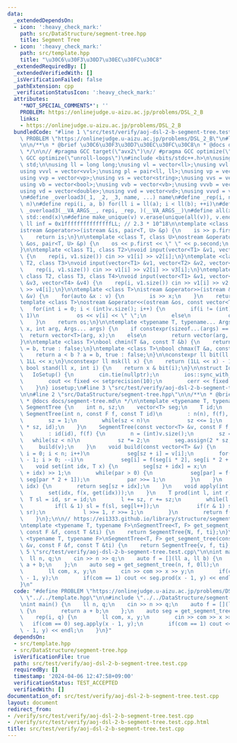 ```yaml
---
data:
  _extendedDependsOn:
  - icon: ':heavy_check_mark:'
    path: src/DataStructure/segment-tree.hpp
    title: Segment Tree
  - icon: ':heavy_check_mark:'
    path: src/template.hpp
    title: "\u30C6\u30F3\u30D7\u30EC\u30FC\u30C8"
  _extendedRequiredBy: []
  _extendedVerifiedWith: []
  _isVerificationFailed: false
  _pathExtension: cpp
  _verificationStatusIcon: ':heavy_check_mark:'
  attributes:
    '*NOT_SPECIAL_COMMENTS*': ''
    PROBLEM: https://onlinejudge.u-aizu.ac.jp/problems/DSL_2_B
    links:
    - https://onlinejudge.u-aizu.ac.jp/problems/DSL_2_B
  bundledCode: "#line 1 \"src/test/verify/aoj-dsl-2-b-segment-tree.test.cpp\"\n#define\
    \ PROBLEM \"https://onlinejudge.u-aizu.ac.jp/problems/DSL_2_B\"\n#line 2 \"src/template.hpp\"\
    \n\n/**\n * @brief \u30C6\u30F3\u30D7\u30EC\u30FC\u30C8\n * @docs docs/template.md\n\
    \ */\n\n// #pragma GCC target(\"avx2\")\n// #pragma GCC optimize(\"O3\")\n// #pragma\
    \ GCC optimize(\"unroll-loops\")\n#include <bits/stdc++.h>\n\nusing namespace\
    \ std;\n\nusing ll = long long;\nusing vl = vector<ll>;\nusing vvl = vector<vl>;\n\
    using vvvl = vector<vvl>;\nusing pl = pair<ll, ll>;\nusing vp = vector<pl>;\n\
    using vvp = vector<vp>;\nusing vs = vector<string>;\nusing vvs = vector<vs>;\n\
    using vb = vector<bool>;\nusing vvb = vector<vb>;\nusing vvvb = vector<vvb>;\n\
    using vd = vector<double>;\nusing vvd = vector<vd>;\nusing vvvd = vector<vvd>;\n\
    \n#define _overload3(_1, _2, _3, name, ...) name\n#define _rep(i, n) repi(i, 0,\
    \ n)\n#define repi(i, a, b) for(ll i = ll(a); i < ll(b); ++i)\n#define rep(...)\
    \ _overload3(__VA_ARGS__, repi, _rep, )(__VA_ARGS__)\n#define all(x) std::begin(x),\
    \ std::end(x)\n#define make_unique(v) v.erase(unique(all(v)), v.end());\n\nconstexpr\
    \ ll inf = 0x1fffffffffffffffLL; // 2.3 * 10^18\n\ntemplate <class T, class U>\n\
    istream &operator>>(istream &is, pair<T, U> &p) {\n    is >> p.first >> p.second;\n\
    \    return is;\n}\n\ntemplate <class T, class U>\nostream &operator<<(ostream\
    \ &os, pair<T, U> &p) {\n    os << p.first << \" \" << p.second;\n    return os;\n\
    }\n\ntemplate <class T1, class T2>\nvoid input(vector<T1> &v1, vector<T2> &v2)\
    \ {\n    rep(i, v1.size()) cin >> v1[i] >> v2[i];\n}\ntemplate <class T1, class\
    \ T2, class T3>\nvoid input(vector<T1> &v1, vector<T2> &v2, vector<T3> &v3) {\n\
    \    rep(i, v1.size()) cin >> v1[i] >> v2[i] >> v3[i];\n}\ntemplate <class T1,\
    \ class T2, class T3, class T4>\nvoid input(vector<T1> &v1, vector<T2> &v2, vector<T3>\
    \ &v3, vector<T4> &v4) {\n    rep(i, v1.size()) cin >> v1[i] >> v2[i] >> v3[i]\
    \ >> v4[i];\n}\n\ntemplate <class T>\nistream &operator>>(istream &is, vector<T>\
    \ &v) {\n    for(auto &x : v) {\n        is >> x;\n    }\n    return is;\n}\n\n\
    template <class T>\nostream &operator<<(ostream &os, const vector<T> &v) {\n \
    \   for(int i = 0; i < (int)v.size(); i++) {\n        if(i != (int)v.size() -\
    \ 1)\n            os << v[i] << \" \";\n        else\n            os << v[i];\n\
    \    }\n    return os;\n}\n\ntemplate <typename T, typename... Args>\nauto vec(T\
    \ x, int arg, Args... args) {\n    if constexpr(sizeof...(args) == 0)\n      \
    \  return vector<T>(arg, x);\n    else\n        return vector(arg, vec<T>(x, args...));\n\
    }\n\ntemplate <class T>\nbool chmin(T &a, const T &b) {\n    return a > b ? a\
    \ = b, true : false;\n}\ntemplate <class T>\nbool chmax(T &a, const T &b) {\n\
    \    return a < b ? a = b, true : false;\n}\n\nconstexpr ll bit(ll x) {\n    return\
    \ 1LL << x;\n}\nconstexpr ll msk(ll x) {\n    return (1LL << x) - 1;\n}\nconstexpr\
    \ bool stand(ll x, int i) {\n    return x & bit(i);\n}\n\nstruct IoSetup {\n \
    \   IoSetup() {\n        cin.tie(nullptr);\n        ios::sync_with_stdio(false);\n\
    \        cout << fixed << setprecision(10);\n        cerr << fixed << setprecision(10);\n\
    \    }\n} iosetup;\n#line 3 \"src/test/verify/aoj-dsl-2-b-segment-tree.test.cpp\"\
    \n\n#line 2 \"src/DataStructure/segment-tree.hpp\"\n\n/**\n * @brief Segment Tree\n\
    \ * @docs docs/segment-tree.md\n */\n\ntemplate <typename T, typename F>\nstruct\
    \ SegmentTree {\n    int n, sz;\n    vector<T> seg;\n    T id;\n    F f;\n   \
    \ SegmentTree(int n, const F f, const T id)\n        : n(n), f(f), id(id) {\n\
    \        sz = 1;\n        while(sz < n)\n            sz <<= 1;\n        seg.assign(2\
    \ * sz, id);\n    }\n    SegmentTree(const vector<T> &v, const F f, const T id)\n\
    \        : id(id), f(f) {\n        n = (int)v.size();\n        sz = 1;\n     \
    \   while(sz < n)\n            sz *= 2;\n        seg.assign(2 * sz, id);\n   \
    \     build(v);\n    }\n    void build(const vector<T> &v) {\n        for(int\
    \ i = 0; i < n; i++)\n            seg[sz + i] = v[i];\n        for(int i = sz\
    \ - 1; i > 0; --i)\n            seg[i] = f(seg[i * 2], seg[i * 2 + 1]);\n    }\n\
    \    void set(int idx, T x) {\n        seg[sz + idx] = x;\n        int par = (sz\
    \ + idx) >> 1;\n        while(par > 0) {\n            seg[par] = f(seg[par * 2],\
    \ seg[par * 2 + 1]);\n            par >>= 1;\n        }\n    }\n    T get(int\
    \ idx) {\n        return seg[sz + idx];\n    }\n    void apply(int idx, T x) {\n\
    \        set(idx, f(x, get(idx)));\n    }\n    T prod(int l, int r) {\n      \
    \  T sl = id, sr = id;\n        l += sz, r += sz;\n        while(l < r) {\n  \
    \          if(l & 1) sl = f(sl, seg[l++]);\n            if(r & 1) sr = f(seg[--r],\
    \ sr);\n            l >>= 1, r >>= 1;\n        }\n        return f(sl, sr);\n\
    \    }\n};\n\n// https://ei1333.github.io/library/structure/segment-tree/segment-tree.hpp\n\
    \ntemplate <typename T, typename F>\nSegmentTree<T, F> get_segment_tree(int N,\
    \ const F &f, const T &ti) {\n    return SegmentTree{N, f, ti};\n}\n\ntemplate\
    \ <typename T, typename F>\nSegmentTree<T, F> get_segment_tree(const vector<T>\
    \ &v, const F &f, const T &ti) {\n    return SegmentTree{v, f, ti};\n}\n#line\
    \ 5 \"src/test/verify/aoj-dsl-2-b-segment-tree.test.cpp\"\n\nint main() {\n  \
    \  ll n, q;\n    cin >> n >> q;\n    auto f = [](ll a, ll b) {\n        return\
    \ a + b;\n    };\n    auto seg = get_segment_tree(n, f, 0ll);\n    rep(i, q) {\n\
    \        ll com, x, y;\n        cin >> com >> x >> y;\n        if(com == 0) seg.apply(x\
    \ - 1, y);\n        if(com == 1) cout << seg.prod(x - 1, y) << endl;\n    }\n\
    }\n"
  code: "#define PROBLEM \"https://onlinejudge.u-aizu.ac.jp/problems/DSL_2_B\"\n#include\
    \ \"../../template.hpp\"\n\n#include \"../../DataStructure/segment-tree.hpp\"\n\
    \nint main() {\n    ll n, q;\n    cin >> n >> q;\n    auto f = [](ll a, ll b)\
    \ {\n        return a + b;\n    };\n    auto seg = get_segment_tree(n, f, 0ll);\n\
    \    rep(i, q) {\n        ll com, x, y;\n        cin >> com >> x >> y;\n     \
    \   if(com == 0) seg.apply(x - 1, y);\n        if(com == 1) cout << seg.prod(x\
    \ - 1, y) << endl;\n    }\n}"
  dependsOn:
  - src/template.hpp
  - src/DataStructure/segment-tree.hpp
  isVerificationFile: true
  path: src/test/verify/aoj-dsl-2-b-segment-tree.test.cpp
  requiredBy: []
  timestamp: '2024-04-06 12:47:58+09:00'
  verificationStatus: TEST_ACCEPTED
  verifiedWith: []
documentation_of: src/test/verify/aoj-dsl-2-b-segment-tree.test.cpp
layout: document
redirect_from:
- /verify/src/test/verify/aoj-dsl-2-b-segment-tree.test.cpp
- /verify/src/test/verify/aoj-dsl-2-b-segment-tree.test.cpp.html
title: src/test/verify/aoj-dsl-2-b-segment-tree.test.cpp
---
```

